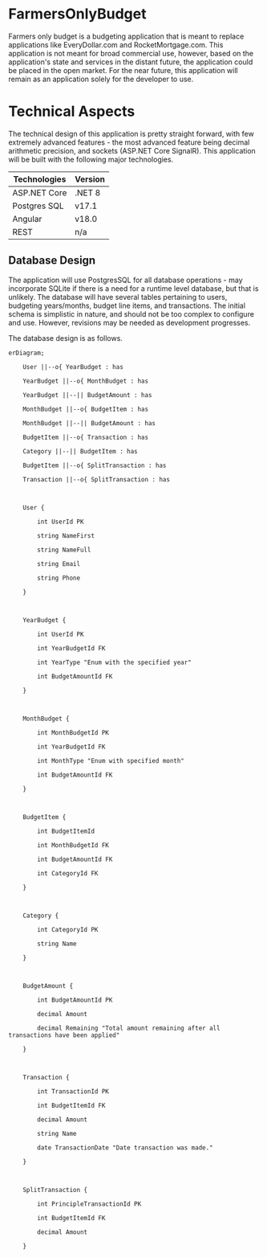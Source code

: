 # FarmersOnlyBudget
Farmers only budget is a budgeting application that is meant to replace applications like EveryDollar.com and RocketMortgage.com. This application is not meant for broad commercial use, however, based on the application's state and services in the distant future, the application could be placed in the open market. For the near future, this application will remain as an application solely for the developer to use.

# Technical Aspects

The technical design of this application is pretty straight forward, with few extremely advanced features - the most advanced feature being decimal arithmetic precision, and sockets (ASP.NET Core SignalR). This application will be built with the following major technologies.

| **Technologies** | Version |
| ---------------- | ------- |
| ASP.NET Core     | .NET 8  |
| Postgres SQL     | v17.1   |
| Angular          | v18.0   |
| REST             | n/a     |
## Database Design

The application will use PostgresSQL for all database operations - may incorporate SQLite if there is a need for a runtime level database, but that is unlikely. The database will have several tables pertaining to users, budgeting years/months, budget line items, and transactions. The initial schema is simplistic in nature, and should not be too complex to configure and use. However, revisions may be needed as development progresses.

The database design is as follows.

```mermaid
erDiagram;

    User ||--o{ YearBudget : has

    YearBudget ||--o{ MonthBudget : has  

    YearBudget ||--|| BudgetAmount : has

    MonthBudget ||--o{ BudgetItem : has

    MonthBudget ||--|| BudgetAmount : has

    BudgetItem ||--o{ Transaction : has

    Category ||--|| BudgetItem : has

    BudgetItem ||--o{ SplitTransaction : has

    Transaction ||--o{ SplitTransaction : has

  

    User {

        int UserId PK

        string NameFirst

        string NameFull

        string Email

        string Phone

    }

  

    YearBudget {

        int UserId PK

        int YearBudgetId FK

        int YearType "Enum with the specified year"

        int BudgetAmountId FK

    }

  

    MonthBudget {

        int MonthBudgetId PK

        int YearBudgetId FK

        int MonthType "Enum with specified month"

        int BudgetAmountId FK

    }

  

    BudgetItem {

        int BudgetItemId

        int MonthBudgetId FK

        int BudgetAmountId FK

        int CategoryId FK

    }

  

    Category {

        int CategoryId PK

        string Name

    }

  

    BudgetAmount {

        int BudgetAmountId PK

        decimal Amount

        decimal Remaining "Total amount remaining after all transactions have been applied"

    }

  

    Transaction {

        int TransactionId PK

        int BudgetItemId FK

        decimal Amount

        string Name

        date TransactionDate "Date transaction was made."

    }

  

    SplitTransaction {

        int PrincipleTransactionId PK

        int BudgetItemId FK

        decimal Amount

    }
```
